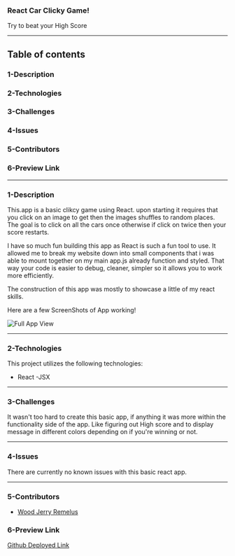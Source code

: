 ### React Car Clicky Game!
Try to beat your High Score
  
---
## Table of contents
  
### 1-Description
### 2-Technologies
### 3-Challenges
### 4-Issues
### 5-Contributors
### 6-Preview Link

---
### 1-Description

This.app is a basic clikcy game using React. upon starting it requires that you click on an image to get then the images shuffles to random places. The goal is to click on all the cars once otherwise if click on twice then your score restarts.

I have so much fun building this app as React is such a fun tool to use. It allowed me to break my website down into small components that i was able to mount together on my main app.js already function and styled. That way your code is easier to debug, cleaner, simpler so it allows you to work more efficiently.

The construction of this app was mostly to showcase a little of my react skills.

  Here are a few ScreenShots of App working!
  
  ![Full App View](src-images/ScreenShot1.png)

---
### 2-Technologies

  This project utilizes the following technologies:
  
- React 
  -JSX
  

---
### 3-Challenges

It wasn't too hard to create this basic app, if anything it was more within the functionality side 
of the app. Like figuring out High score and to display message in different colors depending on if you're 
winning or not.

---
### 4-Issues

There are currently no known issues with this basic react app.

---
### 5-Contributors

- [Wood Jerry Remelus](https://github.com/DrWood89/)


### 6-Preview Link

[Github Deployed Link](https://drwood89.github.io/React-Car-Clicky-Game/)
